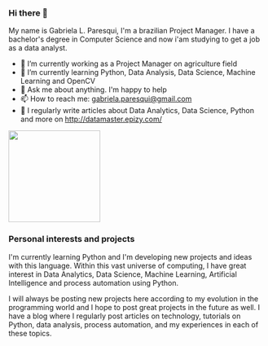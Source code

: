 ### Hi there 👋

<!--
**Paresqui/Paresqui** is a ✨ _special_ ✨ repository because its `README.md` (this file) appears on your GitHub profile.

Here are some ideas to get you started:
-->
My name is Gabriela L. Paresqui, I'm a brazilian Project Manager. I have a bachelor's degree in Computer Science and now i'am studying to get a job as a data analyst.

- 🔭 I’m currently working as a Project Manager on agriculture field
- 🌱 I’m currently learning Python, Data Analysis, Data Science, Machine Learning and OpenCV
- 💬 Ask me about anything. I'm happy to help
- 📫 How to reach me: gabriela.paresqui@gmail.com
- 👑 I regularly write articles about Data Analytics, Data Science, Python and more on http://datamaster.epizy.com/

<img height="180em" src="https://github-readme-stats.vercel.app/api?username=Paresqui&show_icons=true&count_private=true&theme=blue-green" />


### Personal interests and projects

I'm currently learning Python and I'm developing new projects and ideas with this language. Within this vast universe of computing, I have great interest in Data Analytics, Data Science, Machine Learning, Artificial Intelligence and process automation using Python.

I will always be posting new projects here according to my evolution in the programming world and I hope to post great projects in the future as well. 
I have a blog where I regularly post articles on technology, tutorials on Python, data analysis, process automation, and my experiences in each of these topics.
